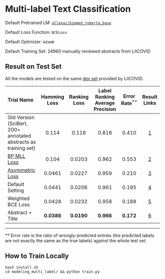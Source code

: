# Multi-label Text Classification

Default Pretrained LM: [`allenai/biomed_roberta_base`](https://huggingface.co/allenai/biomed_roberta_base)

Default Loss Function: `BCELoss`

Default Optimizer: `AdamW` 

Default Training Set: 24960 manually reviewed abstracts from LitCOVID

## Result on Test Set
All the models are tested on the same [dev set](https://ftp.ncbi.nlm.nih.gov/pub/lu/LitCovid/biocreative/BC7-LitCovid-Dev.csv) provided by LitCOVID.

| Trial Name | Hamming Loss | Ranking Loss | Label Ranking Average Precision | Error Rate<sup>**</sup> |Result Links|
| :-------  |      :------:     |     :-----:      |    :------:           | :---:| :----:|
|Old Version (SciBert, 200+ annotated abstracts as training set)|0.114|0.118|0.818|0.410|[1](results/scibert-bce_loss-adamw-small_dataset-2_July)|
|[BP MLL Loss](https://ieeexplore.ieee.org/document/1683770)|0.104|0.0203|0.962|0.553|[2](results/biomed_roberta-bp_mll_loss-adamw-1_July)|
|[Asymmetric Loss](https://arxiv.org/abs/2009.14119)|0.0461|0.0227|0.959|0.210|[3](results/biomed_roberta-as_loss-adamw_1_3_1e-1_-1_July)|
|Default Setting|0.0441|0.0206|0.961|0.195|[4](results/biomed_roberta-bce_loss-29_Jun)|
| Weighted BCE Loss | 0.0428 | 0.0232 | 0.958 |0.188|[5](results/biomed_roberta-bce_loss_with_weight-adamw-30_Jun)|
| Abstract + Title | **0.0386** | **0.0190** | **0.966** | **0.172** | [6](results/biomed_roberta-bce_loss_with_weight-adamw-full-has_title-11_July) |
---
** Error rate is the ratio of wrongly-predicted entries (the predicted labels are not exactly the same as the true labels) against the whole test set.

## How to Train Locally
```shell
bash install.sh
cd modeling_multi_label/ && python train.py
```